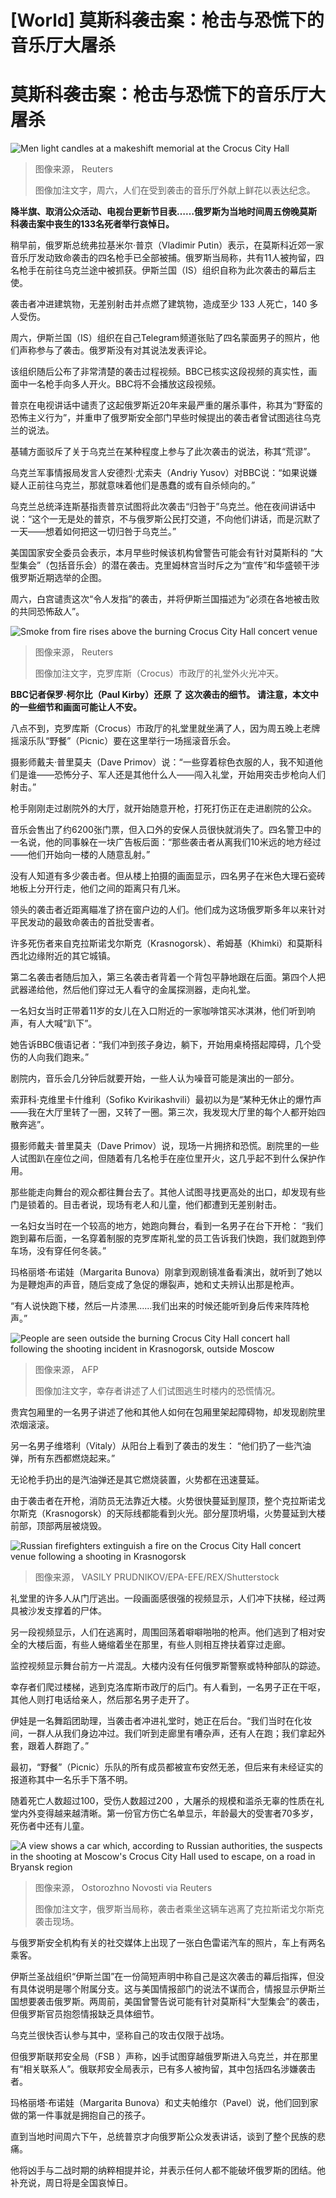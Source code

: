 # [World] 莫斯科袭击案：枪击与恐慌下的音乐厅大屠杀

#  莫斯科袭击案：枪击与恐慌下的音乐厅大屠杀


![Men light candles at a makeshift memorial at the Crocus City Hall](_132999388_4b2da6c97c9a6885733dce746636115b9fcb551a0_183_4659_26201000x563.jpg)

> 图像来源，  Reuters
>
> 图像加注文字，周六，人们在受到袭击的音乐厅外献上鲜花以表达纪念。

**降半旗、取消公众活动、电视台更新节目表……俄罗斯为当地时间周五傍晚莫斯科袭击案中丧生的133名死者举行哀悼日。**

稍早前，俄罗斯总统弗拉基米尔·普京（Vladimir Putin）表示，在莫斯科近郊一家音乐厅发动致命袭击的四名枪手已全部被捕。俄罗斯当局称，共有11人被拘留，四名枪手在前往乌克兰途中被抓获。伊斯兰国（IS）组织自称为此次袭击的幕后主使。

袭击者冲进建筑物，无差别射击并点燃了建筑物，造成至少 133 人死亡，140 多人受伤。

周六，伊斯兰国（IS）组织在自己Telegram频道张贴了四名蒙面男子的照片，他们声称参与了袭击。俄罗斯没有对其说法发表评论。

该组织随后公布了非常清楚的袭击过程视频。BBC已核实这段视频的真实性，画面中一名枪手向多人开火。BBC将不会播放这段视频。

普京在电视讲话中谴责了这起俄罗斯近20年来最严重的屠杀事件，称其为“野蛮的恐怖主义行为”，并重申了俄罗斯安全部门早些时候提出的袭击者曾试图逃往乌克兰的说法。

基辅方面驳斥了关于乌克兰在某种程度上参与了此次袭击的说法，称其“荒谬”。

乌克兰军事情报局发言人安德烈·尤索夫（Andriy Yusov）对BBC说：“如果说嫌疑人正前往乌克兰，那就意味着他们是愚蠢的或有自杀倾向的。”

乌克兰总统泽连斯基指责普京试图将此次袭击“归咎于”乌克兰。他在夜间讲话中说：“这个一无是处的普京，不与俄罗斯公民打交道，不向他们讲话，而是沉默了一天——想着如何把这一切归咎于乌克兰。”

美国国家安全委员会表示，本月早些时候该机构曾警告可能会有针对莫斯科的 “大型集会”（包括音乐会）的潜在袭击。克里姆林宫当时斥之为“宣传”和华盛顿干涉俄罗斯近期选举的企图。

周六，白宫谴责这次“令人发指”的袭击，并将伊斯兰国描述为“必须在各地被击败的共同恐怖敌人”。

![Smoke from fire rises above the burning Crocus City Hall concert venue](_132998379_c61e1a95091f7af1bc6c5ca322d3abce245975470_280_5808_32671000x563.jpg)

> 图像来源，  Reuters
>
> 图像加注文字，克罗库斯（Crocus）市政厅的礼堂外火光冲天。

**BBC记者保罗·柯尔比（Paul Kirby）还原** **了** **这次袭击的细节。** **请注意，本文中的一些细节和画面可能让人不安。**

八点不到，克罗库斯（Crocus）市政厅的礼堂里就坐满了人，因为周五晚上老牌摇滚乐队“野餐”（Picnic）要在这里举行一场摇滚音乐会。

摄影师戴夫·普里莫夫（Dave Primov）说：“一些穿着棕色衣服的人，我不知道他们是谁——恐怖分子、军人还是其他什么人——闯入礼堂，开始用突击步枪向人们射击。”

枪手刚刚走过剧院外的大厅，就开始随意开枪，打死打伤正在走进剧院的公众。

音乐会售出了约6200张门票，但入口外的安保人员很快就消失了。四名警卫中的一名说，他的同事躲在一块广告板后面：“那些袭击者从离我们10米远的地方经过——他们开始向一楼的人随意乱射。”

没有人知道有多少袭击者。但从楼上拍摄的画面显示，四名男子在米色大理石瓷砖地板上分开行走，他们之间的距离只有几米。


领头的袭击者近距离瞄准了挤在窗户边的人们。他们成为这场俄罗斯多年以来针对平民发动的最致命袭击的首批受害者。

许多死伤者来自克拉斯诺戈尔斯克（Krasnogorsk）、希姆基（Khimki）和莫斯科西北边缘附近的其它城镇。

第二名袭击者随后加入，第三名袭击者背着一个背包平静地跟在后面。第四个人把武器递给他，然后他们穿过无人看守的金属探测器，走向礼堂。

一名妇女当时正带着11岁的女儿在入口附近的一家咖啡馆买冰淇淋，他们听到响声，有人大喊“趴下”。

她告诉BBC俄语记者：“我们冲到孩子身边，躺下，开始用桌椅搭起障碍，几个受伤的人向我们跑来。”

剧院内，音乐会几分钟后就要开始，一些人认为噪音可能是演出的一部分。


索菲科·克维里卡什维利（Sofiko Kvirikashvili）最初以为是“某种无休止的爆竹声——我在大厅里转了一圈，又转了一圈。第三次，我发现大厅里的每个人都开始四散奔逃”。

摄影师戴夫·普里莫夫（Dave Primov）说，现场一片拥挤和恐慌。剧院里的一些人试图趴在座位之间，但随着有几名枪手在座位里开火，这几乎起不到什么保护作用。

那些能走向舞台的观众都往舞台去了。其他人试图寻找更高处的出口，却发现有些门是锁着的。目击者说，现场有老人和儿童，他们都遭到无差别射击。

一名妇女当时在一个较高的地方，她跑向舞台，看到一名男子在台下开枪： “我们跑到幕布后面，一名穿着制服的克罗库斯礼堂的员工告诉我们快跑，我们就跑到停车场，没有穿任何冬装。”

玛格丽塔·布诺娃（Margarita Bunova）刚拿到观剧镜准备看演出，就听到了她以为是鞭炮声的声音，随后变成了急促的爆裂声，她和丈夫辨认出那是枪声。

“有人说快跑下楼，然后一片漆黑......我们出来的时候还能听到身后传来阵阵枪声。”

![People are seen outside the burning Crocus City Hall concert hall following the shooting incident in Krasnogorsk, outside Moscow](_132997751_fire.jpg)

> 图像来源，  AFP
>
> 图像加注文字，幸存者讲述了人们试图逃生时楼内的恐慌情况。

贵宾包厢里的一名男子讲述了他和其他人如何在包厢里架起障碍物，却发现剧院里浓烟滚滚。

另一名男子维塔利（Vitaly）从阳台上看到了袭击的发生： “他们扔了一些汽油弹，所有东西都燃烧起来。”

无论枪手扔出的是汽油弹还是其它燃烧装置，火势都在迅速蔓延。

由于袭击者在开枪，消防员无法靠近大楼。火势很快蔓延到屋顶，整个克拉斯诺戈尔斯克（Krasnogorsk）的天际线都能看到火光。部分屋顶坍塌，火势蔓延到大楼前部，顶部两层被烧毁。

![Russian firefighters extinguish a fire on the Crocus City Hall concert venue following a shooting in Krasnogorsk](_132997749_21e53c3a173a658b17edef9d17222392770313a70_173_3511_19761000x563.jpg)

> 图像来源，  VASILY PRUDNIKOV/EPA-EFE/REX/Shutterstock

礼堂里的许多人从门厅逃出。一段画面感很强的视频显示，人们冲下扶梯，经过两具被沙发支撑着的尸体。

另一段视频显示，人们在逃离时，周围回荡着噼噼啪啪的枪声。他们逃到了相对安全的大楼后面，有些人蜷缩着坐在那里，有些人则相互搀扶着穿过走廊。

监控视频显示舞台前方一片混乱。大楼内没有任何俄罗斯警察或特种部队的踪迹。

幸存者们爬过楼梯，逃到克洛库斯市政厅的后门。有人看到，一名男子正在干呕，其他人则打电话给亲人，然后那名男子走开了。

伊娃是一名舞蹈团助理，当袭击者冲进礼堂时，她正在后台。“我们当时在化妆间，一群人从我们身边冲过。我们听到走廊里有嘈杂声，还有人在跑；我们拿起外套，跟着人群跑了。”

最初，“野餐”（Picnic）乐队的所有成员都被宣布安然无恙，但后来有未经证实的报道称其中一名乐手下落不明。

随着死亡人数超过100，受伤人数超过200 ，大屠杀的规模和滥杀无辜的性质在礼堂内外变得越来越清晰。第一份官方伤亡名单显示，年龄最大的受害者70多岁，死伤者中还有儿童。

![A view shows a car which, according to Russian authorities, the suspects in the shooting at Moscow's Crocus City Hall used to escape, on a road in Bryansk region](_132997801_eeff9e4e10d9943fa6318b5ab6df4d610fb569bb0_339_970_545970x545.jpg)

> 图像来源，  Ostorozhno Novosti via Reuters
>
> 图像加注文字，俄罗斯当局称，袭击者乘坐这辆车逃离了克拉斯诺戈尔斯克袭击现场。

与俄罗斯安全机构有关的社交媒体上出现了一张白色雷诺汽车的照片，车上有两名乘客。

伊斯兰圣战组织“伊斯兰国”在一份简短声明中称自己是这次袭击的幕后指挥，但没有具体说明是哪个附属分支。这与美国情报部门的说法不谋而合，情报显示伊斯兰国想要袭击俄罗斯。两周前，美国曾警告说可能有针对莫斯科“大型集会”的袭击，但俄罗斯官员抱怨情报缺乏具体细节。

乌克兰很快否认参与其中，坚称自己的攻击仅限于战场。

但俄罗斯联邦安全局（FSB ）声称，凶手试图穿越俄罗斯进入乌克兰，并在那里有“相关联系人”。俄联邦安全局表示，已有多人被拘留，其中包括四名涉嫌袭击者。

玛格丽塔·布诺娃（Margarita Bunova）和丈夫帕维尔（Pavel）说，他们回到家做的第一件事就是拥抱自己的孩子。

直到当地时间周六下午，总统普京才向俄罗斯公众发表讲话，谈到了整个民族的悲痛。

他将凶手与二战时期的纳粹相提并论，并表示任何人都不能破坏俄罗斯的团结。他补充说，周日将是全国哀悼日。


